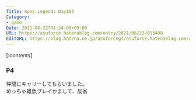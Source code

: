 ```yaml
---
Title: Apex Legends Day103
Category:
- game
Date: 2021-06-22T01:34:08+09:00
URL: https://asuforce.hatenablog.com/entry/2021/06/22/013408
EditURL: https://blog.hatena.ne.jp/asuforcegt/asuforce.hatenablog.com/atom/entry/26006613778552790
---
```


[:contents]

### P4

仲間にキャリーしてもらいました。  
めっちゃ雑魚プレイかまして、反省
